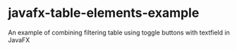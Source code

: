 # javafx-table-elements-example
An example of combining filtering table using toggle buttons with textfield in JavaFX
